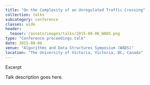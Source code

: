 ```yaml
---
title: "On the Complexity of an Unregulated Traffic Crossing"
collection: talks
subcategory: conference
classes: wide
header: 
  teaser: /assets/images/talks/2015-08-06_WADS.png
type: "Conference proceedings talk"
date: 2015-08-06
venue: "Algorithms and Data Structures Symposium (WADS)"
location: "The University of Victoria, Victoria, BC, Canada"
---
```


Excerpt



Talk description goes here.